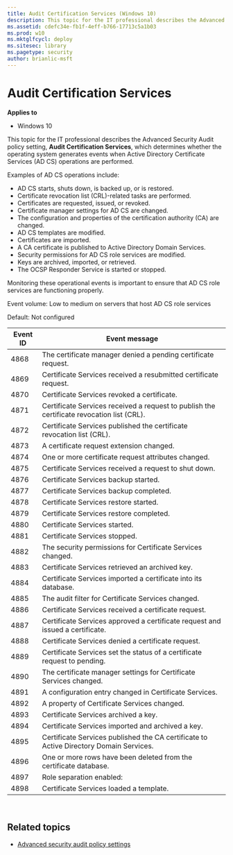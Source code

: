 ```yaml
---
title: Audit Certification Services (Windows 10)
description: This topic for the IT professional describes the Advanced Security Audit policy setting, Audit Certification Services, which determines whether the operating system generates events when Active Directory Certificate Services (AD CS) operations are performed.
ms.assetid: cdefc34e-fb1f-4eff-b766-17713c5a1b03
ms.prod: w10
ms.mktglfcycl: deploy
ms.sitesec: library
ms.pagetype: security
author: brianlic-msft
---
```


# Audit Certification Services

**Applies to**
-   Windows 10

This topic for the IT professional describes the Advanced Security Audit policy setting, **Audit Certification Services**, which determines whether the operating system generates events when Active Directory Certificate Services (AD CS) operations are performed.

Examples of AD CS operations include:

-   AD CS starts, shuts down, is backed up, or is restored.
-   Certificate revocation list (CRL)-related tasks are performed.
-   Certificates are requested, issued, or revoked.
-   Certificate manager settings for AD CS are changed.
-   The configuration and properties of the certification authority (CA) are changed.
-   AD CS templates are modified.
-   Certificates are imported.
-   A CA certificate is published to Active Directory Domain Services.
-   Security permissions for AD CS role services are modified.
-   Keys are archived, imported, or retrieved.
-   The OCSP Responder Service is started or stopped.

Monitoring these operational events is important to ensure that AD CS role services are functioning properly.

Event volume: Low to medium on servers that host AD CS role services

Default: Not configured

| Event ID | Event message |
| - | - |
| 4868 | The certificate manager denied a pending certificate request. |
| 4869 | Certificate Services received a resubmitted certificate request. | 
| 4870 | Certificate Services revoked a certificate. | 
| 4871 | Certificate Services received a request to publish the certificate revocation list (CRL). | 
| 4872 | Certificate Services published the certificate revocation list (CRL). | 
| 4873 | A certificate request extension changed. | 
| 4874 | One or more certificate request attributes changed. | 
| 4875 | Certificate Services received a request to shut down. | 
| 4876 | Certificate Services backup started. | 
| 4877 | Certificate Services backup completed. | 
| 4878 | Certificate Services restore started. | 
| 4879 | Certificate Services restore completed. | 
| 4880 | Certificate Services started. | 
| 4881 | Certificate Services stopped. | 
| 4882 | The security permissions for Certificate Services changed. | 
| 4883 | Certificate Services retrieved an archived key. | 
| 4884 | Certificate Services imported a certificate into its database. | 
| 4885 | The audit filter for Certificate Services changed. | 
| 4886 | Certificate Services received a certificate request. | 
| 4887 | Certificate Services approved a certificate request and issued a certificate. | 
| 4888 | Certificate Services denied a certificate request. | 
| 4889 | Certificate Services set the status of a certificate request to pending. | 
| 4890 | The certificate manager settings for Certificate Services changed. | 
| 4891 | A configuration entry changed in Certificate Services. | 
| 4892 | A property of Certificate Services changed. | 
| 4893 | Certificate Services archived a key. | 
| 4894 | Certificate Services imported and archived a key. | 
| 4895 | Certificate Services published the CA certificate to Active Directory Domain Services. |
| 4896 | One or more rows have been deleted from the certificate database. | 
| 4897 | Role separation enabled: | 
| 4898 | Certificate Services loaded a template. | 
 
## Related topics

- [Advanced security audit policy settings](advanced-security-audit-policy-settings.md)
 
 
